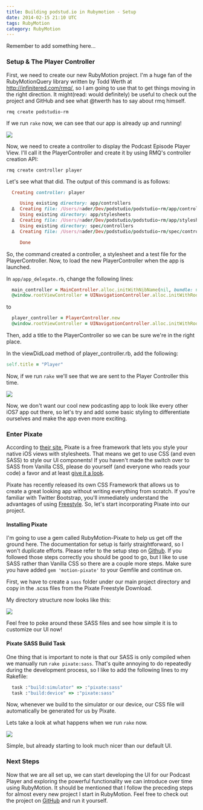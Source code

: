 ```yaml
---
title: Building podstud.io in Rubymotion - Setup
date: 2014-02-15 21:10 UTC
tags: RubyMotion
category: RubyMotion
---
```


Remember to add something here...


### Setup & The Player Controller

First, we need to create our new RubyMotion project. I'm a huge fan of the RubyMotionQuery library written by Todd Werth at http://infinitered.com/rmq/, so I am going to use that to get things moving in the right direction. It might(read: would definitely) be useful to check out the project and GitHub and see what @twerth has to say about rmq himself.

`rmq create podstudio-rm`
    
If we run `rake` now, we can see that our app is already up and running!

![](/blog/building-podstudio-in-rubymotion-setup/1.png)

Now, we need to create a controller to display the Podcast Episode Player View. I'll call it the PlayerController and create it by using RMQ's controller creation API:
  
`rmq create controller player`

Let's see what that did. The output of this command is as follows:

~~~ ruby
  Creating controller: player

     Using existing directory: app/controllers
  Δ  Creating file: /Users/nader/Dev/podstudio/podstudio-rm/app/controllers/player_controller.rb
     Using existing directory: app/stylesheets
  Δ  Creating file: /Users/nader/Dev/podstudio/podstudio-rm/app/stylesheets/player_controller_stylesheet.rb
     Using existing directory: spec/controllers
  Δ  Creating file: /Users/nader/Dev/podstudio/podstudio-rm/spec/controllers/player_controller.rb

     Done
~~~~

So, the command created a controller, a stylesheet and a test file for the PlayerController. Now, to load the new PlayerController when the app is launched.

In `app/app_delegate.rb`, change the following lines:

~~~ ruby
  main_controller = MainController.alloc.initWithNibName(nil, bundle: nil)
  @window.rootViewController = UINavigationController.alloc.initWithRootViewController(main_controller)
~~~~

to

~~~ ruby
  player_controller = PlayerController.new
  @window.rootViewController = UINavigationController.alloc.initWithRootViewController(player_controller)
~~~~
Then, add a title to the PlayerController so we can be sure we're in the right place.

In the viewDidLoad method of player_controller.rb, add the following:

~~~ ruby
self.title = "Player"
~~~

Now, if we run `rake` we'll see that we are sent to the Player Controller this time.

![](/blog/building-podstudio-in-rubymotion-setup/2.png)

Now, we don't want our cool new podcasting app to look like every other iOS7 app out there, so let's try and add some basic styling to differentiate ourselves and make the app even more exciting.

### Enter Pixate
According to [their site](http://www.pixate.com/), Pixate is a free framework that lets you style your native iOS views with stylesheets. That means we get to use CSS (and even SASS) to style our UI components! If you haven't made the switch over to SASS from Vanilla CSS, please do yourself (and everyone who reads your code) a favor and at least [give it a look](http://sass-lang.com/).

Pixate has recently released its own CSS Framework that allows us to create a great looking app without writing everything from scratch. If you're familiar with Twitter Bootstrap, you'll immediately understand the advantages of using [Freestyle](http://www.pixate.com/freestyle/). So, let's start incorporating Pixate into our project.

#### Installing Pixate 

I'm going to use a gem called RubyMotion-Pixate to help us get off the ground here. The documentation for setup is fairly straightforward, so I won't duplicate efforts. Please refer to the setup step on [Github](https://github.com/Pixate/RubyMotion-Pixate). If you followed those steps correctly you should be good to go, but I like to use SASS rather than Vanilla CSS so there are a couple more steps. Make sure you have added `gem 'motion-pixate'` to your Gemfile and continue on.

First, we have to create a `sass` folder under our main project directory and copy in the .scss files from the Pixate Freestyle Download.

My directory structure now looks like this:

![](/blog/building-podstudio-in-rubymotion-setup/3.png)

Feel free to poke around these SASS files and see how simple it is to customize our UI now!

#### Pixate SASS Build Task
One thing that is important to note is that our SASS is only compiled when we manually run `rake pixate:sass`. That's quite annoying to do repeatedly during the development process, so I like to add the following lines to my Rakefile:

~~~ ruby
  task :"build:simulator" => :"pixate:sass"
  task :"build:device" => :"pixate:sass"
~~~~

Now, whenever we build to the simulator or our device, our CSS file will automatically be generated for us by Pixate. 

Lets take a look at what happens when we run `rake` now.

![](/blog/building-podstudio-in-rubymotion-setup/4.png)

Simple, but already starting to look much nicer than our default UI.

### Next Steps

Now that we are all set up, we can start developing the UI for our Podcast Player and exploring the powerful functionality we can introduce over time using RubyMotion. It should be mentioned that I follow the preceding steps for almost every new project I start in RubyMotion. Feel free to check out the project on [GitHub](https://github.com/podstudio/podstudio-rm/tree/setup) and run it yourself. 
